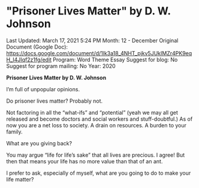 # "Prisoner Lives Matter" by D. W. Johnson

Last Updated: March 17, 2021 5:24 PM
Month: 12 - December
Original Document (Google Doc): https://docs.google.com/document/d/1lk3a18_4NHT_pjkv5JUkIMZr4PK9eqH_I4JIqf2z1fg/edit
Program: Word Theme Essay
Suggest for blog: No
Suggest for program mailing: No
Year: 2020

**Prisoner Lives Matter by D. W. Johnson**

I’m full of unpopular opinions.

Do prisoner lives matter? Probably not.

Not factoring in all the “what-ifs” and “potential” (yeah we may all get released and become doctors and social workers and stuff-doubtful.) As of now you are a net loss to society. A drain on resources. A burden to your family.

What are you giving back?

You may argue “life for life’s sake” that all lives are precious. I agree! But then that means your life has no more value than that of an ant.

I prefer to ask, especially of myself, what are you going to do to make your life matter?